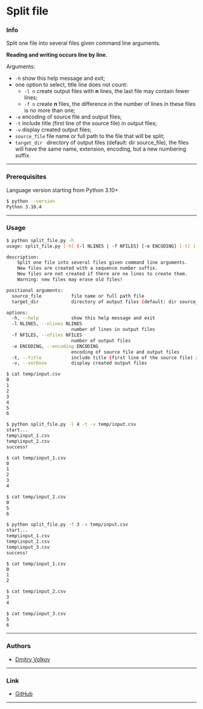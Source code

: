 # Split file

### Info

Split one file into several files given command line arguments.

**Reading and writing occurs line by line.**

Arguments:
* ```-h``` show this help message and exit;
* one option to select, title line does not count:
  * ```-l n``` create output files with **n** lines, the last file may contain fewer lines;
  * ```-f n``` create **n** files, the difference in the number of lines in these files is no more than one;
* ```-e``` encoding of source file and output files;
* ```-t``` include title (first line of the source file) in output files;
* ```-v``` display created output files;
* ```source_file``` file name or full path to the file that will be split;
* ```target_dir ``` directory of output files (default: dir source_file), the files will have the same name, extension, encoding, but a new numbering suffix.

---

### Prerequisites

Language version starting from Python 3.10+

```bash
$ python --version
Python 3.10.4
```

---

### Usage

```bash
$ python split_file.py -h
usage: split_file.py [-h] (-l NLINES | -f NFILES) [-e ENCODING] [-t] [-v] source_file [target_dir]

description:
    Split one file into several files given command line arguments.
    New files are created with a sequence number suffix.
    New files are not created if there are no lines to create them.
    Warning: new files may erase old files!

positional arguments:
  source_file           file name or full path file
  target_dir            directory of output files (default: dir source_file)

options:
  -h, --help            show this help message and exit
  -l NLINES, --nlines NLINES
                        number of lines in output files
  -f NFILES, --nfiles NFILES
                        number of output files
  -e ENCODING, --encoding ENCODING
                        encoding of source file and output files
  -t, --title           include title (first line of the source file) in output files
  -v, --verbose         display created output files
```

```bash
$ cat temp/input.csv
0
1
2
3
4
5
6
```

```bash
$ python split_file.py -l 4 -t -v temp/input.csv
start...
temp\input_1.csv
temp\input_2.csv
success!

$ cat temp/input_1.csv
0
1
2
3
4

$ cat temp/input_2.csv
0
5
6
```

```bash
$ python split_file.py -f 3 -v temp/input.csv
start...
temp\input_1.csv
temp\input_2.csv
temp\input_3.csv
success!

$ cat temp/input_1.csv
0
1
2

$ cat temp/input_2.csv
3
4

$ cat temp/input_3.csv
5
6
```

---

### Authors

* [Dmitry Volkov](https://github.com/d1mav0lk0v)

---

### Link

* [GitHub](https://github.com/d1mav0lk0v/split_file)

---